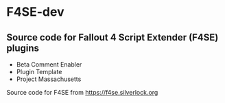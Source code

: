 # F4SE-dev

## Source code for Fallout 4 Script Extender (F4SE) plugins
* Beta Comment Enabler
* Plugin Template
* Project Massachusetts


Source code for F4SE from https://f4se.silverlock.org
